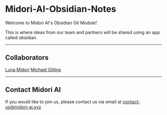 # Midori-AI-Obsidian-Notes

Welcome to Midori AI's Obsidian Git Module!

This is where ideas from our team and partners will be shared using an app called obsidian.

---

## Collaborators

[Luna Midori](https://github.com/lunamidori5)
[Michael Gittins](https://github.com/Drumheld)

---

## Contact Midori AI

If you would like to join us, please contact us via email at contact-us@midori-ai.xyz